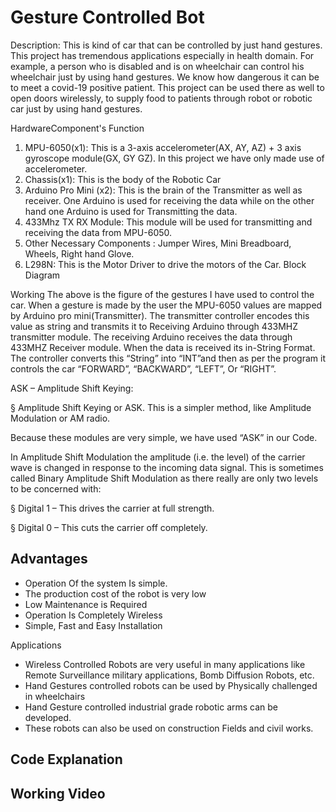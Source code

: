 # Gesture Controlled Bot

Description: This is kind of car that can be controlled by just hand gestures. This project has tremendous applications especially in health domain. For example, a person who is disabled and is on wheelchair can control his wheelchair just by using hand gestures. We know how dangerous it can be to meet a covid-19 positive patient. This project can be used there as well to open doors wirelessly, to supply food to patients through robot or robotic car just by using hand gestures.

HardwareComponent's Function

1. MPU-6050(x1): This is a 3-axis accelerometer(AX, AY, AZ) + 3 axis gyroscope module(GX, GY GZ). In this project we have only made use of accelerometer.
2. Chassis(x1): This is the body of the Robotic Car
3. Arduino Pro Mini (x2): This is the brain of the Transmitter as well as receiver. One Arduino is used for receiving the data while on the other hand one Arduino is used for Transmitting the data.
4. 433Mhz TX RX Module: This module will be used for transmitting and receiving the data from MPU-6050.
5. Other Necessary Components : Jumper Wires, Mini Breadboard, Wheels, Right hand Glove.
6. L298N: This is the Motor Driver to drive the motors of the Car.
Block Diagram

Working
The above is the figure of the gestures I have used to control the car. When a gesture is made by the user the MPU-6050 values are mapped by Arduino pro mini(Transmitter). The transmitter controller encodes this value as string and transmits it to Receiving Arduino through 433MHZ transmitter module. The receiving Arduino receives the data through 433MHZ Receiver module. When the data is received its in-String Format. The controller converts this “String” into “INT”and then as per the program it controls the car “FORWARD”, “BACKWARD”, “LEFT”, Or “RIGHT”.

ASK – Amplitude Shift Keying:

§ Amplitude Shift Keying or ASK. This is a simpler method, like Amplitude Modulation or AM radio.

Because these modules are very simple, we have used “ASK” in our Code.

In Amplitude Shift Modulation the amplitude (i.e. the level) of the carrier wave is changed in response to the incoming data signal. This is sometimes called Binary Amplitude Shift Modulation as there really are only two levels to be concerned with:

§ Digital 1 – This drives the carrier at full strength.

§ Digital 0 – This cuts the carrier off completely.

## Advantages
- Operation Of the system Is simple.
- The production cost of the robot is very low
- Low Maintenance is Required
- Operation Is Completely Wireless
- Simple, Fast and Easy Installation

Applications
- Wireless Controlled Robots are very useful in many applications like Remote Surveillance military applications, Bomb Diffusion Robots, etc.
- Hand Gestures controlled robots can be used by Physically challenged in wheelchairs
- Hand Gesture controlled industrial grade robotic arms can be developed.
- These robots can also be used on construction Fields and civil works.

## Code Explanation
## Working Video
